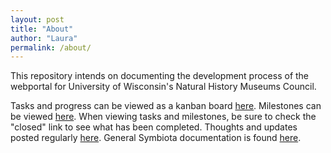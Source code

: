 ```yaml
---
layout: post
title: "About"
author: "Laura"
permalink: /about/
---
```


This repository intends on documenting the development process of the webportal for University of Wisconsin's Natural History Museums Council.
 
Tasks and progress can be viewed as a kanban board [here](https://github.com/arbolitoloco/uw2020/projects/1).
Milestones can be viewed [here](https://github.com/arbolitoloco/uw2020/milestones).
When viewing tasks and milestones, be sure to check the "closed" link to see what has been completed.
Thoughts and updates posted regularly [here](https://arbolitoloco.github.io/uw2020).
General Symbiota documentation is found [here](https://github.com/arbolitoloco/uw2020/docs/docs-summary/).